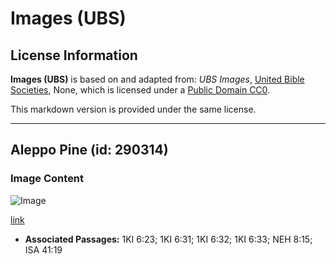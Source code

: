 # Images (UBS)

## License Information

**Images (UBS)** is based on and adapted from: _UBS Images_, [United Bible Societies](https://unitedbiblesocieties.org/), None, which is licensed under a [Public Domain CC0](https://creativecommons.org/public-domain/cc0/).

This markdown version is provided under the same license.



--------------------------------

## Aleppo Pine (id: 290314)

### Image Content

![Image](https://cdn.aquifer.bible/aquifer-content/resources/Media/WEB-0717_aleppo_pine.jpg)

[link](https://cdn.aquifer.bible/aquifer-content/resources/Media/WEB-0717_aleppo_pine.jpg)

* **Associated Passages:** 1KI 6:23; 1KI 6:31; 1KI 6:32; 1KI 6:33; NEH 8:15; ISA 41:19

